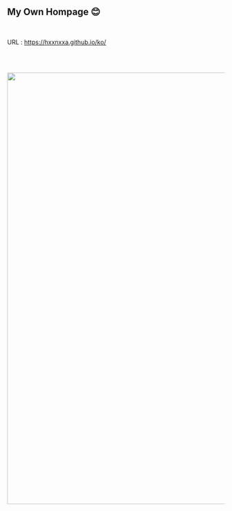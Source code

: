<h2>My Own Hompage 😊</h2>

</br>

URL : https://hxxnxxa.github.io/ko/

</br>
</br>
<p align="center">
  <img src="https://user-images.githubusercontent.com/23094041/120588224-ccb9a880-c471-11eb-984a-1b3e0e93b1d6.png" width="1000" height"500"/>
</p>
</br>
